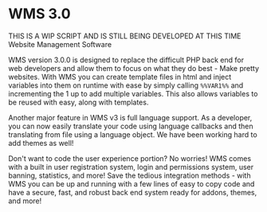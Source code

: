 # WMS 3.0
THIS IS A WIP SCRIPT AND IS STILL BEING DEVELOPED AT THIS TIME
Website Management Software

WMS version 3.0.0 is designed to replace the difficult PHP back end for web developers and allow them to focus on what they do best - Make pretty websites. With WMS you can create template files in html and inject variables into them on runtime with ease by simply calling `%%VAR1%%` and incrementing the 1 up to add multiple variables. This also allows variables to be reused with easy, along with templates.

Another major feature in WMS v3 is full language support. As a developer, you can now easily translate your code using language callbacks and then translating from file using a language object. We have been working hard to add themes as well!

Don't want to code the user experience portion? No worries! WMS comes with a built in user registration system, login and permissions system, user banning, statistics, and more! Save the tedious integration methods - with WMS you can be up and running with a few lines of easy to copy code and have a secure, fast, and robust back end system ready for addons, themes, and more!
